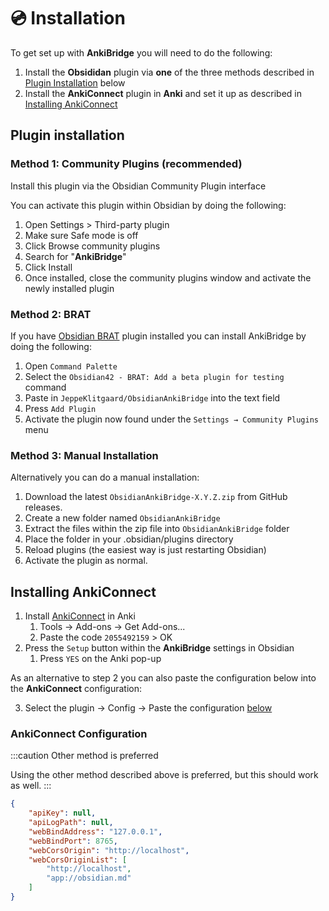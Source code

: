 # 💿 Installation

To get set up with **AnkiBridge** you will need to do the following:

1. Install the **Obsididan** plugin via **one** of the three methods described in [Plugin Installation](#plugin-installation) below
2. Install the **AnkiConnect** plugin in **Anki** and set it up as described in [Installing AnkiConnect](#installing-ankiconnect)

## Plugin installation
### Method 1: Community Plugins (recommended)

Install this plugin via the Obsidian Community Plugin interface

You can activate this plugin within Obsidian by doing the following:

1. Open Settings > Third-party plugin
2. Make sure Safe mode is off
3. Click Browse community plugins
4. Search for "**AnkiBridge**"
5. Click Install
6. Once installed, close the community plugins window and activate the newly installed plugin

### Method 2: BRAT

If you have [Obsidian BRAT](https://github.com/TfTHacker/obsidian42-brat) plugin installed you can install AnkiBridge by doing the following:

1. Open `Command Palette`
2. Select the `Obsidian42 - BRAT: Add a beta plugin for testing` command
3. Paste in `JeppeKlitgaard/ObsidianAnkiBridge` into the text field
4. Press `Add Plugin`
5. Activate the plugin now found under the `Settings → Community Plugins` menu

### Method 3: Manual Installation

Alternatively you can do a manual installation:

1. Download the latest `ObsidianAnkiBridge-X.Y.Z.zip` from GitHub releases.
2. Create a new folder named `ObsidianAnkiBridge`
3. Extract the files within the zip file into `ObsidianAnkiBridge` folder
4. Place the folder in your .obsidian/plugins directory
5. Reload plugins (the easiest way is just restarting Obsidian)
6. Activate the plugin as normal.

## Installing AnkiConnect

1. Install [AnkiConnect](https://ankiweb.net/shared/info/2055492159) in Anki
   1. Tools → Add-ons → Get Add-ons...
   2. Paste the code `2055492159` > OK
2. Press the `Setup` button within the **AnkiBridge** settings in Obsidian
   1. Press `YES` on the Anki pop-up

As an alternative to step 2 you can also paste the configuration below into 
the **AnkiConnect** configuration:

3. Select the plugin → Config → Paste the configuration [below](#ankiconnect-configuration)

### AnkiConnect Configuration

:::caution Other method is preferred

Using the other method described above is preferred, but this should work as
well.
:::

```json
{
    "apiKey": null,
    "apiLogPath": null,
    "webBindAddress": "127.0.0.1",
    "webBindPort": 8765,
    "webCorsOrigin": "http://localhost",
    "webCorsOriginList": [
        "http://localhost",
        "app://obsidian.md"
    ]
}
```
